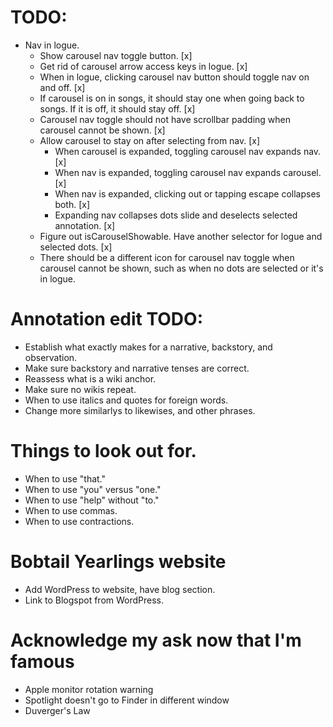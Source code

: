 # TODO:
* Nav in logue.
    * Show carousel nav toggle button. [x]
    * Get rid of carousel arrow access keys in logue. [x]
    * When in logue, clicking carousel nav button should toggle nav on and off. [x]
    * If carousel is on in songs, it should stay one when going back to songs. If it is off, it should stay off. [x]
    * Carousel nav toggle should not have scrollbar padding when carousel cannot be shown. [x]
    * Allow carousel to stay on after selecting from nav. [x]
        * When carousel is expanded, toggling carousel nav expands nav. [x]
        * When nav is expanded, toggling carousel nav expands carousel. [x]
        * When nav is expanded, clicking out or tapping escape collapses both. [x]
        * Expanding nav collapses dots slide and deselects selected annotation. [x]
    * Figure out isCarouselShowable. Have another selector for logue and selected dots. [x]
    * There should be a different icon for carousel nav toggle when carousel cannot be shown, such as when no dots are selected or it's in logue.

# Annotation edit TODO:
* Establish what exactly makes for a narrative, backstory, and observation.
* Make sure backstory and narrative tenses are correct.
* Reassess what is a wiki anchor.
* Make sure no wikis repeat.
* When to use italics and quotes for foreign words.
* Change more similarlys to likewises, and other phrases.

# Things to look out for.
* When to use "that."
* When to use "you" versus "one."
* When to use "help" without "to."
* When to use commas.
* When to use contractions.

# Bobtail Yearlings website
* Add WordPress to website, have blog section.
* Link to Blogspot from WordPress.

# Acknowledge my ask now that I'm famous
* Apple monitor rotation warning
* Spotlight doesn't go to Finder in different window
* Duverger's Law
